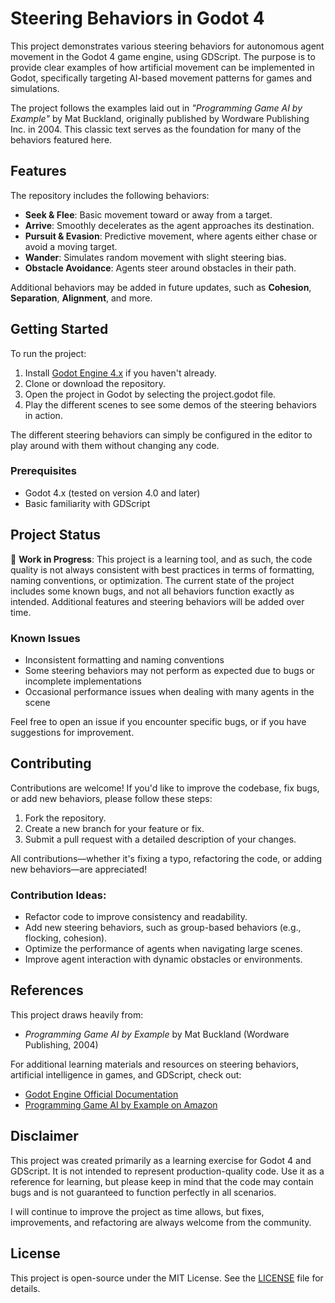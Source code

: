 # Steering Behaviors in Godot 4

This project demonstrates various steering behaviors for autonomous agent movement in the Godot 4 game engine, using GDScript. The purpose is to provide clear examples of how artificial movement can be implemented in Godot, specifically targeting AI-based movement patterns for games and simulations.

The project follows the examples laid out in *"Programming Game AI by Example"* by Mat Buckland, originally published by Wordware Publishing Inc. in 2004. This classic text serves as the foundation for many of the behaviors featured here.

## Features

The repository includes the following behaviors:

- **Seek & Flee**: Basic movement toward or away from a target.
- **Arrive**: Smoothly decelerates as the agent approaches its destination.
- **Pursuit & Evasion**: Predictive movement, where agents either chase or avoid a moving target.
- **Wander**: Simulates random movement with slight steering bias.
- **Obstacle Avoidance**: Agents steer around obstacles in their path.

Additional behaviors may be added in future updates, such as **Cohesion**, **Separation**, **Alignment**, and more.

## Getting Started

To run the project:

1. Install [Godot Engine 4.x](https://godotengine.org/download) if you haven't already.
2. Clone or download the repository.
3. Open the project in Godot by selecting the project.godot file.
4. Play the different scenes to see some demos of the steering behaviors in action.

The different steering behaviors can simply be configured in the editor to play around with them without changing any code.

### Prerequisites

- Godot 4.x (tested on version 4.0 and later)
- Basic familiarity with GDScript

## Project Status

🚧 **Work in Progress**: This project is a learning tool, and as such, the code quality is not always consistent with best practices in terms of formatting, naming conventions, or optimization. The current state of the project includes some known bugs, and not all behaviors function exactly as intended. Additional features and steering behaviors will be added over time.

### Known Issues

- Inconsistent formatting and naming conventions
- Some steering behaviors may not perform as expected due to bugs or incomplete implementations
- Occasional performance issues when dealing with many agents in the scene

Feel free to open an issue if you encounter specific bugs, or if you have suggestions for improvement.

## Contributing

Contributions are welcome! If you'd like to improve the codebase, fix bugs, or add new behaviors, please follow these steps:

1. Fork the repository.
2. Create a new branch for your feature or fix.
3. Submit a pull request with a detailed description of your changes.

All contributions—whether it's fixing a typo, refactoring the code, or adding new behaviors—are appreciated!

### Contribution Ideas:

- Refactor code to improve consistency and readability.
- Add new steering behaviors, such as group-based behaviors (e.g., flocking, cohesion).
- Optimize the performance of agents when navigating large scenes.
- Improve agent interaction with dynamic obstacles or environments.

## References

This project draws heavily from:

- *Programming Game AI by Example* by Mat Buckland (Wordware Publishing, 2004)

For additional learning materials and resources on steering behaviors, artificial intelligence in games, and GDScript, check out:

- [Godot Engine Official Documentation](https://docs.godotengine.org/en/stable/)
- [Programming Game AI by Example on Amazon](https://www.amazon.com/Programming-Game-AI-Example-Wordware/dp/1556220782)

## Disclaimer

This project was created primarily as a learning exercise for Godot 4 and GDScript. It is not intended to represent production-quality code. Use it as a reference for learning, but please keep in mind that the code may contain bugs and is not guaranteed to function perfectly in all scenarios.

I will continue to improve the project as time allows, but fixes, improvements, and refactoring are always welcome from the community.

## License

This project is open-source under the MIT License. See the [LICENSE](LICENSE) file for details.
